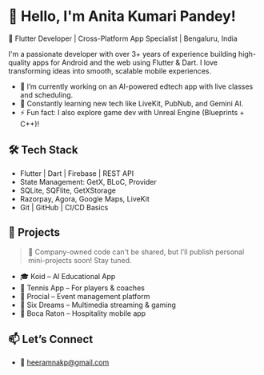 # 👋 Hello, I'm Anita Kumari Pandey!

🎯 Flutter Developer | Cross-Platform App Specialist | Bengaluru, India

I'm a passionate developer with over 3+ years of experience building high-quality apps for Android and the web using Flutter & Dart. I love transforming ideas into smooth, scalable mobile experiences. 

- 🔭 I’m currently working on an AI-powered edtech app with live classes and scheduling.
- 🌱 Constantly learning new tech like LiveKit, PubNub, and Gemini AI.
- ⚡ Fun fact: I also explore game dev with Unreal Engine (Blueprints + C++)!

## 🛠 Tech Stack

- Flutter | Dart | Firebase | REST API
- State Management: GetX, BLoC, Provider
- SQLite, SQFlite, GetXStorage
- Razorpay, Agora, Google Maps, LiveKit
- Git | GitHub | CI/CD Basics

## 📱 Projects

> 🚧 Company-owned code can't be shared, but I’ll publish personal mini-projects soon! Stay tuned.

- 🎓 Koid – AI Educational App 
- 🏸 Tennis App – For players & coaches
- 🎉 Procial – Event management platform
- 🎥 Six Dreams – Multimedia streaming & gaming
- 🌴 Boca Raton – Hospitality mobile app

## 📫 Let’s Connect
- 📧 heeramnakp@gmail.com

<!---
skyyygal/skyyygal is a ✨ special ✨ repository because its `README.md` (this file) appears on your GitHub profile.
You can click the Preview link to take a look at your changes.
--->
